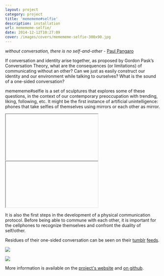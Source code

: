 ```yaml
---
layout: project
category: project
title: 'memememe#selfie'
description: installation
url: memememe-selfie/
date: 2014-12-12T10:27:09
cover: /images/covers/memememe-selfie-300x90.jpg
---
```

*without conversation, there is no self-and-other* - [Paul Pangaro](http://www.pangaro.com/published/cyb-and-con.html)

If conversation and identity arise together, as proposed by Gordon Pask’s Conversation Theory, what are the consequences (or limitations) of communicating without an other? Can we just as easily construct our identity and our environment while talking to ourselves? What is the sound of a one-sided conversation?

memememe#selfie is a set of sculptures that explores some of these questions, in the context of our contemporary preoccupation with trending, liking, following, etc. It might be the first instance of artificial unintelligence: phones that take selfies of themselves using mirrors or each other as mirror.

<div class="videoWrapper">
    <iframe></iframe>
</div>

<div class="videoWrapper">
    <iframe></iframe>
</div>

It is also the first steps in the development of a physical communication protocol. Before being able to commune with each other, it is important for the cellphones to recognize themselves and confront the duality of self/other.

Residues of their one-sided conversation can be seen on their [tumblr](http://memememeselfie.tumblr.com/) [feeds](http://memememe2memememe.tumblr.com/).

![](selfies_s.jpg)

![](selfies2_s.jpg)

More information is available on the [project's website](http://www.memememememememe.me/) and [on github](https://github.com/thiagohersan/memememe).
